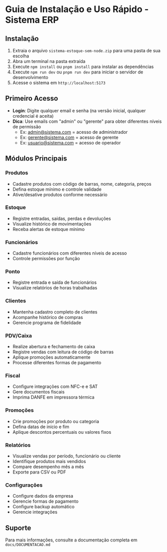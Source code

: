 # Guia de Instalação e Uso Rápido - Sistema ERP

## Instalação

1. Extraia o arquivo `sistema-estoque-sem-node.zip` para uma pasta de sua escolha
2. Abra um terminal na pasta extraída
3. Execute `npm install` ou `pnpm install` para instalar as dependências
4. Execute `npm run dev` ou `pnpm run dev` para iniciar o servidor de desenvolvimento
5. Acesse o sistema em `http://localhost:5173`

## Primeiro Acesso

- **Login**: Digite qualquer email e senha (na versão inicial, qualquer credencial é aceita)
- **Dica**: Use emails com "admin" ou "gerente" para obter diferentes níveis de permissão
  - Ex: admin@sistema.com = acesso de administrador
  - Ex: gerente@sistema.com = acesso de gerente
  - Ex: usuario@sistema.com = acesso de operador

## Módulos Principais

### Produtos
- Cadastre produtos com código de barras, nome, categoria, preços
- Defina estoque mínimo e controle validade
- Ative/desative produtos conforme necessário

### Estoque
- Registre entradas, saídas, perdas e devoluções
- Visualize histórico de movimentações
- Receba alertas de estoque mínimo

### Funcionários
- Cadastre funcionários com diferentes níveis de acesso
- Controle permissões por função

### Ponto
- Registre entrada e saída de funcionários
- Visualize relatórios de horas trabalhadas

### Clientes
- Mantenha cadastro completo de clientes
- Acompanhe histórico de compras
- Gerencie programa de fidelidade

### PDV/Caixa
- Realize abertura e fechamento de caixa
- Registre vendas com leitura de código de barras
- Aplique promoções automaticamente
- Processe diferentes formas de pagamento

### Fiscal
- Configure integrações com NFC-e e SAT
- Gere documentos fiscais
- Imprima DANFE em impressora térmica

### Promoções
- Crie promoções por produto ou categoria
- Defina datas de início e fim
- Aplique descontos percentuais ou valores fixos

### Relatórios
- Visualize vendas por período, funcionário ou cliente
- Identifique produtos mais vendidos
- Compare desempenho mês a mês
- Exporte para CSV ou PDF

### Configurações
- Configure dados da empresa
- Gerencie formas de pagamento
- Configure backup automático
- Gerencie integrações

## Suporte

Para mais informações, consulte a documentação completa em `docs/DOCUMENTACAO.md`
